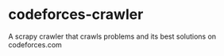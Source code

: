 # codeforces-crawler
A scrapy crawler that crawls problems and its best solutions on codeforces.com
